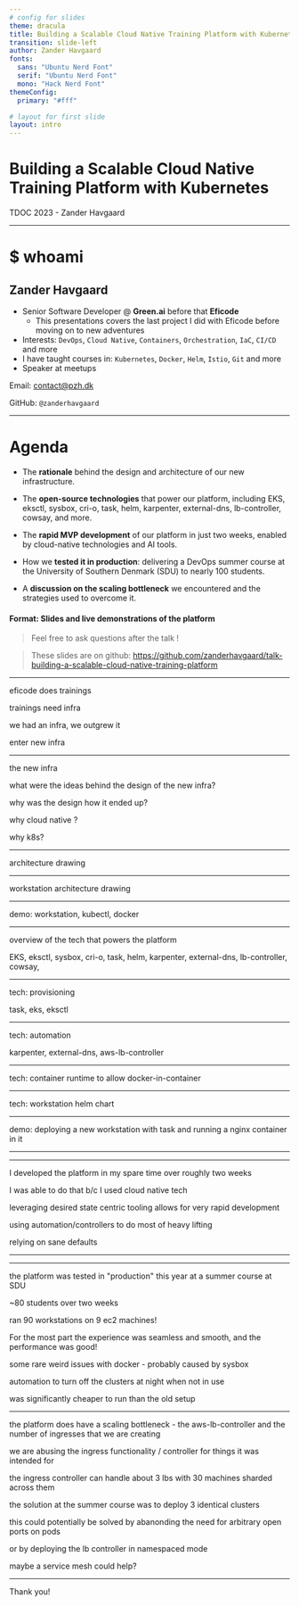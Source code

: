```yaml
---
# config for slides
theme: dracula
title: Building a Scalable Cloud Native Training Platform with Kubernetes
transition: slide-left
author: Zander Havgaard
fonts:
  sans: "Ubuntu Nerd Font"
  serif: "Ubuntu Nerd Font"
  mono: "Hack Nerd Font"
themeConfig:
  primary: "#fff"

# layout for first slide
layout: intro
---
```


# Building a Scalable Cloud Native Training Platform with Kubernetes

TDOC 2023 - Zander Havgaard

---

# $ whoami

## Zander Havgaard

- Senior Software Developer @ **Green.ai** before that **Eficode**
  - This presentations covers the last project I did with Eficode before moving on to new adventures
- Interests: `DevOps`, `Cloud Native`, `Containers`, `Orchestration`, `IaC`, `CI/CD` and more
- I have taught courses in: `Kubernetes`, `Docker`, `Helm`, `Istio`, `Git` and more
- Speaker at meetups

Email: contact@pzh.dk

GitHub: `@zanderhavgaard`

---

# Agenda

- The **rationale** behind the design and architecture of our new infrastructure.

- The **open-source technologies** that power our platform, including EKS, eksctl, sysbox, cri-o, task, helm, karpenter, external-dns, lb-controller, cowsay, and more.

- The **rapid MVP development** of our platform in just two weeks, enabled by cloud-native technologies and AI tools.

- How we **tested it in production**: delivering a DevOps summer course at the University of Southern Denmark (SDU) to nearly 100 students.

- A **discussion on the scaling bottleneck** we encountered and the strategies used to overcome it.

#### Format: Slides and live demonstrations of the platform

> Feel free to ask questions after the talk !

> These slides are on github: https://github.com/zanderhavgaard/talk-building-a-scalable-cloud-native-training-platform

<!-- The **rationale** behind the design and architecture of our new infrastructure. -->

---

eficode does trainings

trainings need infra

we had an infra, we outgrew it

enter new infra

---

the new infra

what were the ideas behind the design of the new infra?

why was the design how it ended up?

why cloud native ?

why k8s?

---

architecture drawing

---

workstation architecture drawing

---

demo: workstation, kubectl, docker

---

<!-- - The **open-source technologies** that power our platform, including EKS, eksctl, sysbox, cri-o, task, helm, karpenter, external-dns, lb-controller, cowsay, and more. -->

overview of the tech that powers the platform

EKS, eksctl, sysbox, cri-o, task, helm, karpenter, external-dns, lb-controller, cowsay,

---

tech: provisioning

task, eks, eksctl

---

tech: automation

karpenter, external-dns, aws-lb-controller

---

tech: container runtime to allow docker-in-container

---

tech: workstation helm chart

---

demo: deploying a new workstation with task and running a nginx container in it

---

<!-- - The **rapid MVP development** of our platform in just two weeks, enabled by cloud-native technologies and AI tools. -->

---

I developed the platform in my spare time over roughly two weeks

I was able to do that b/c I used cloud native tech

leveraging desired state centric tooling allows for very rapid development

using automation/controllers to do most of heavy lifting

relying on sane defaults

---

<!-- - How we **tested it in production**: delivering a DevOps summer course at the University of Southern Denmark (SDU) to nearly 100 students. -->

---

the platform was tested in "production" this year at a summer course at SDU

~80 students over two weeks

ran 90 workstations on 9 ec2 machines!

For the most part the experience was seamless and smooth, and the performance was good!

some rare weird issues with docker - probably caused by sysbox

automation to turn off the clusters at night when not in use

was significantly cheaper to run than the old setup

---

<!-- - A **discussion on the scaling bottleneck** we encountered and the strategies used to overcome it. -->

the platform does have a scaling bottleneck - the aws-lb-controller and the number of ingresses that we are creating

we are abusing the ingress functionality / controller for things it was intended for

the ingress controller can handle about 3 lbs with 30 machines sharded across them

the solution at the summer course was to deploy 3 identical clusters

this could potentially be solved by abanonding the need for arbitrary open ports on pods

or by deploying the lb controller in namespaced mode

maybe a service mesh could help?

---

Thank you!
